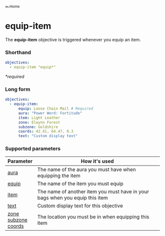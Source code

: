 <a href="../index.md"><sub>← Home</sub></a>

# equip-item

The **equip-item** objective is triggered whenever you equip an item.

### Shorthand

```yaml
objectives:
  - equip-item "equip*"
```

_*required_

### Long form

```yaml
objectives:
  - equip-item:
      equip: Loose Chain Mail # Required
      aura: "Power Word: Fortitude"
      item: Light Leather
      zone: Elwynn Forest
      subzone: Goldshire
      coords: 42.41, 64.47, 0.3
      text: "Custom display text"
```

### Supported parameters

| Parameter | How it's used |
|---|---|
| [aura](../parameters/aura.md) | The name of the aura you must have when equipping the item |
| [equip](../parameters/equip.md) | The name of the item you must equip |
| [item](../parameters/item.md) | The name of another item you must have in your bags when you equip this item |
| [text](../parameters/text.md) | Custom display text for this objective |
| [zone](../parameters/zone.md)<br/>[subzone](../parameters/zone.md)<br/>[coords](../parameters/coords.md) | The location you must be in when equipping this item |
